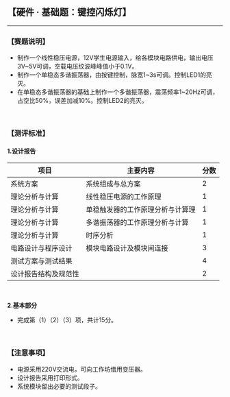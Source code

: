 ## 【硬件 · 基础题：键控闪烁灯】

---
### 【赛题说明】  
- 制作一个线性稳压电源，12V学生电源输入，给各模块电路供电，输出电压3V~5V可调，空载电压纹波峰峰值小于0.1V。  
- 制作一个单稳态多谐振荡器，由按键控制，脉宽1~3s可调。控制LED1的亮灭。  
- 在单稳态多谐振荡器的基础上制作一个多谐振荡器，震荡频率1~20Hz可调，占空比50%，误差加减10%。控制LED2的亮灭。  
<br />  
  
### 【测评标准】
#### 1.设计报告 

项目 | 主要内容 | 分数
---|---|---
系统方案 | 系统组成与总方案 |  2
理论分析与计算 | 线性稳压电源的工作原理 | 1
理论分析与计算 | 单稳触发器的工作原理分析与计算理 | 1
理论分析与计算 | 多谐振荡器的工作原理分析与计算 | 1
理论分析与计算 | 时序分析 | 1
电路设计与程序设计 | 模块电路设计及模块间连接 | 3
测试方案与测试结果 |   | 4
设计报告结构及规范性 |   | 2 
</br>  

**2.基本部分**  
- 完成第（1）（2）（3）项，共计15分。
<br />
  
### 【注意事项】
- 电源采用220V交流电，可向工作坊借用变压器。  
- 设计报告采用打印形式。  
- 系统模块留出必要的测试段子。  

